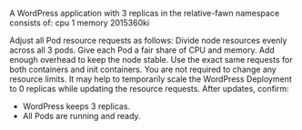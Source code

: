 A WordPress application with 3 replicas in the relative-fawn namespace consists of:
cpu 1 memory 2015360ki

Adjust all Pod resource requests as follows:
Divide node resources evenly across all 3 pods.
Give each Pod a fair share of CPU and memory.
Add enough overhead to keep the node stable.
Use the exact same requests for both containers and init containers.
You are not required to change any resource limits.
It may help to temporarily scale the WordPress Deployment to 0 replicas while updating the resource requests.
After updates, confirm:
* WordPress keeps 3 replicas.
* All Pods are running and ready.